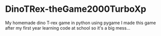# DinoTRex-theGame2000TurboXp
My homemade dino T-rex game in python using pygame
I made this game after my first year learning code at school so it's a big mess...
